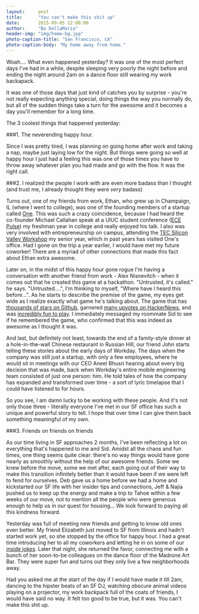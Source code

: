 ```yaml
---
layout:     post
title:      "You can't make this shit up"
date:       2015-09-05 12:00:00
author:     "Bo DellaMaria"
header-img: "img/home-bg.jpg"
photo-caption-title: "San Francisco, CA"
photo-caption-body: "My home away from home."
---
```


Woah.... What even happened yesterday? It was one of the most perfect days I've had in a while, despite sleeping very poorly the night before and ending the night around 2am on a dance floor still wearing my work backapack.

It was one of those days that just kind of catches you by surprise - you're not really expecting anything special, doing things the way you normally do, but all of the sudden things take a turn for the awesome and it becomes a day you'll remember for a long time.

The 3 coolest things that happened yesterday:

###1. The neverending happy hour.

Since I was pretty tired, I was planning on going home after work and taking a nap, maybe just laying low for the night. But things were going so well at happy hour I just had a feeling this was one of those times you have to throw away whatever plan you had made and go with the flow. It was the right call.

###2. I realized the people I work with are even more badass than I thought (and trust me, I already thought they were *very* badass)

Turns out, one of my friends from work, Ethan, who grew up in Champaign, IL (where I went to college), was one of the founding members of a startup called [One](http://whatis1.com/app/). This was such a crazy coincidence, because I had heard the co-founder Michael Callahan speak at a UIUC student conference ([ECE Pulse](http://pulse.ece.illinois.edu/)) my freshman year in college and really enjoyed his talk. I also was very involved with entrepreneurship on campus, attending the [TEC Silicon Valley Workshop](http://tec.illinois.edu/experiences/silicon-valley) my senior year, which in past years has visited One's office. Had I gone on the trip a year earlier, I would have met my future coworker! There are a myriad of other connections that made this fact about Ethan extra awesome.

Later on, in the midst of this happy hour gone rogue I'm having a conversation with another friend from work - Alex Nisnevitch - when it comes out that he created this game at a hackathon. "Untrusted, it's called." he says. "Untrusted....", I'm thinking to myself, "Where have I heard this before...". As he starts to describe the premise of the game, my eyes get wide as I realize exactly what game he's talking about. The game that has [thousands of stars on Github](https://github.com/AlexNisnevich/untrusted), garnered [many upvotes on HackerNews](https://news.ycombinator.com/item?id=7547942), and was [incredibly fun to play](http://alexnisnevich.github.io/untrusted/). I immediately messaged my roommate Sid to see if he remembered the game, who confirmed that this was indeed as awesome as I thought it was.

And last, but definitely not least, towards the end of a family-style dinner at a hole-in-the-wall Chinese restaurant in Russian Hill, our friend John starts telling these stories about the early days of Workday. The days when the company was still just a startup, with only a few employees, where he would sit in meetings with our CEO Aneel Bhusri hearing about every big decision that was made, back when Workday's entire mobile engineering team consisted of just one person: him. He told tales of how the company has expanded and transformed over time - a sort of lyric timelapse that I could have listened to for hours.

So you see, I am damn lucky to be working with these people. And it's not only those three - literally everyone I've met in our SF office has such a unique and powerful story to tell. I hope that over time I can give them back something meaningful of my own.

###3. Friends on friends on friends

As our time living in SF approaches 2 months, I've been reflecting a lot on everything that's happened to me and Sid. Amidst all the chaos and fun times, one thing seems quite clear: there's no way things would have gone nearly as smoothly without the help of our awesome friends. Some we knew before the move, some we met after, each going out of their way to make this transition infinitely better than it would have been if we were left to fend for ourselves. Deb gave us a home before we had a home and kickstarted our SF life with her insider tips and connections, Jeff & Najia pushed us to keep up the energy and make a trip to Tahoe within a few weeks of our move, not to mention all the people who were generous enough to help us in our quest for housing... We look forward to paying all this kindness forward.

Yesterday was full of meeting new friends and getting to know old ones even better. My friend Elizabeth just moved to SF from Illinois and hadn't started work yet, so she stopped by the office for happy hour. I had a great time introducing her to all my coworkers and letting he in on some of our [inside jokes](http://evguenihose.tumblr.com/). Later that night, she returned the favor, connecting me with a bunch of her soon-to-be colleagues on the dance floor of the Madrone Art Bar. They were super fun and turns out they only live a few neighborhoods away.

Had you asked me at the start of the day if I would have made it till 2am, dancing to the hipster beats of an SF DJ, watching obscure animal videos playing on a projector, my work backpack full of the coats of friends, I would have said no way. It felt too good to be true, but it was. You can't make this shit up.
